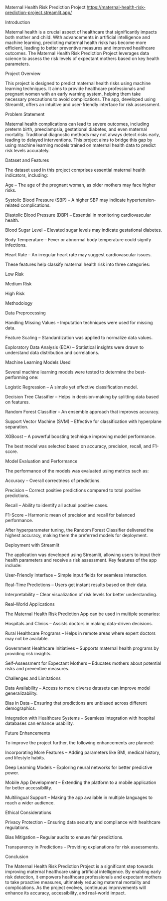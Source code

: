 Maternal Health Risk Prediction Project
https://maternal-health-risk-prediction-project.streamlit.app/

Introduction

Maternal health is a crucial aspect of healthcare that significantly impacts both mother and child. With advancements in artificial intelligence and machine learning, predicting maternal health risks has become more efficient, leading to better preventive measures and improved healthcare outcomes. The Maternal Health Risk Prediction Project leverages data science to assess the risk levels of expectant mothers based on key health parameters.

Project Overview

This project is designed to predict maternal health risks using machine learning techniques. It aims to provide healthcare professionals and pregnant women with an early warning system, helping them take necessary precautions to avoid complications. The app, developed using Streamlit, offers an intuitive and user-friendly interface for risk assessment.

Problem Statement

Maternal health complications can lead to severe outcomes, including preterm birth, preeclampsia, gestational diabetes, and even maternal mortality. Traditional diagnostic methods may not always detect risks early, leading to delayed interventions. This project aims to bridge this gap by using machine learning models trained on maternal health data to predict risk levels accurately.

Dataset and Features

The dataset used in this project comprises essential maternal health indicators, including:

Age – The age of the pregnant woman, as older mothers may face higher risks.

Systolic Blood Pressure (SBP) – A higher SBP may indicate hypertension-related complications.

Diastolic Blood Pressure (DBP) – Essential in monitoring cardiovascular health.

Blood Sugar Level – Elevated sugar levels may indicate gestational diabetes.

Body Temperature – Fever or abnormal body temperature could signify infections.

Heart Rate – An irregular heart rate may suggest cardiovascular issues.

These features help classify maternal health risk into three categories:

Low Risk

Medium Risk

High Risk

Methodology

Data Preprocessing

Handling Missing Values – Imputation techniques were used for missing data.

Feature Scaling – Standardization was applied to normalize data values.

Exploratory Data Analysis (EDA) – Statistical insights were drawn to understand data distribution and correlations.

Machine Learning Models Used

Several machine learning models were tested to determine the best-performing one:

Logistic Regression – A simple yet effective classification model.

Decision Tree Classifier – Helps in decision-making by splitting data based on features.

Random Forest Classifier – An ensemble approach that improves accuracy.

Support Vector Machine (SVM) – Effective for classification with hyperplane separation.

XGBoost – A powerful boosting technique improving model performance.

The best model was selected based on accuracy, precision, recall, and F1-score.

Model Evaluation and Performance

The performance of the models was evaluated using metrics such as:

Accuracy – Overall correctness of predictions.

Precision – Correct positive predictions compared to total positive predictions.

Recall – Ability to identify all actual positive cases.

F1-Score – Harmonic mean of precision and recall for balanced performance.

After hyperparameter tuning, the Random Forest Classifier delivered the highest accuracy, making them the preferred models for deployment.

Deployment with Streamlit

The application was developed using Streamlit, allowing users to input their health parameters and receive a risk assessment. Key features of the app include:

User-Friendly Interface – Simple input fields for seamless interaction.

Real-Time Predictions – Users get instant results based on their data.

Interpretability – Clear visualization of risk levels for better understanding.

Real-World Applications

The Maternal Health Risk Prediction App can be used in multiple scenarios:

Hospitals and Clinics – Assists doctors in making data-driven decisions.

Rural Healthcare Programs – Helps in remote areas where expert doctors may not be available.

Government Healthcare Initiatives – Supports maternal health programs by providing risk insights.

Self-Assessment for Expectant Mothers – Educates mothers about potential risks and preventive measures.

Challenges and Limitations

Data Availability – Access to more diverse datasets can improve model generalizability.

Bias in Data – Ensuring that predictions are unbiased across different demographics.

Integration with Healthcare Systems – Seamless integration with hospital databases can enhance usability.

Future Enhancements

To improve the project further, the following enhancements are planned:

Incorporating More Features – Adding parameters like BMI, medical history, and lifestyle habits.

Deep Learning Models – Exploring neural networks for better predictive power.

Mobile App Development – Extending the platform to a mobile application for better accessibility.

Multilingual Support – Making the app available in multiple languages to reach a wider audience.

Ethical Considerations

Privacy Protection – Ensuring data security and compliance with healthcare regulations.

Bias Mitigation – Regular audits to ensure fair predictions.

Transparency in Predictions – Providing explanations for risk assessments.

Conclusion

The Maternal Health Risk Prediction Project is a significant step towards improving maternal healthcare using artificial intelligence. By enabling early risk detection, it empowers healthcare professionals and expectant mothers to take proactive measures, ultimately reducing maternal mortality and complications. As the project evolves, continuous improvements will enhance its accuracy, accessibility, and real-world impact.

